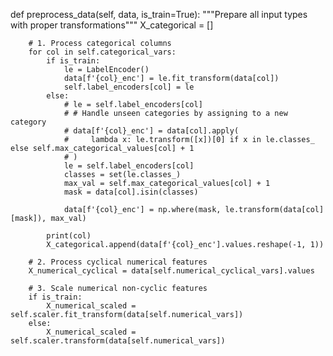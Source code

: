 def preprocess_data(self, data, is_train=True):
        """Prepare all input types with proper transformations"""
        X_categorical = []
        
        # 1. Process categorical columns
        for col in self.categorical_vars:
            if is_train:
                le = LabelEncoder()
                data[f'{col}_enc'] = le.fit_transform(data[col])
                self.label_encoders[col] = le
            else:
                # le = self.label_encoders[col]
                # # Handle unseen categories by assigning to a new category
                # data[f'{col}_enc'] = data[col].apply(
                #     lambda x: le.transform([x])[0] if x in le.classes_ else self.max_categorical_values[col] + 1
                # )
                le = self.label_encoders[col]
                classes = set(le.classes_)
                max_val = self.max_categorical_values[col] + 1
                mask = data[col].isin(classes)

                data[f'{col}_enc'] = np.where(mask, le.transform(data[col][mask]), max_val)
                
            print(col)
            X_categorical.append(data[f'{col}_enc'].values.reshape(-1, 1))
        
        # 2. Process cyclical numerical features 
        X_numerical_cyclical = data[self.numerical_cyclical_vars].values
        
        # 3. Scale numerical non-cyclic features 
        if is_train:
            X_numerical_scaled = self.scaler.fit_transform(data[self.numerical_vars])
        else:
            X_numerical_scaled = self.scaler.transform(data[self.numerical_vars])
        
